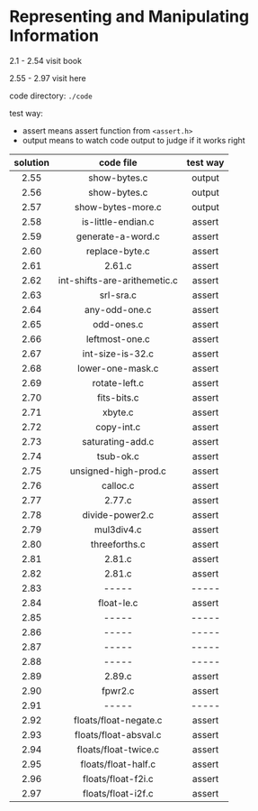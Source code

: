 # Representing and Manipulating Information

2.1 - 2.54 visit book

2.55 - 2.97 visit here

code directory: `./code`

test way:

- assert means assert function from `<assert.h>`
- output means to watch code output to judge if it works right

|solution|code file|test way|
|:------:|:-------:|:------:|
|2.55|show-bytes.c|output|
|2.56|show-bytes.c|output|
|2.57|show-bytes-more.c|output|
|2.58|is-little-endian.c|assert|
|2.59|generate-a-word.c|assert|
|2.60|replace-byte.c|assert|
|2.61|2.61.c|assert|
|2.62|int-shifts-are-arithemetic.c|assert|
|2.63|srl-sra.c|assert|
|2.64|any-odd-one.c|assert|
|2.65|odd-ones.c|assert|
|2.66|leftmost-one.c|assert|
|2.67|int-size-is-32.c|assert|
|2.68|lower-one-mask.c|assert|
|2.69|rotate-left.c|assert|
|2.70|fits-bits.c|assert|
|2.71|xbyte.c|assert|
|2.72|copy-int.c|assert|
|2.73|saturating-add.c|assert|
|2.74|tsub-ok.c|assert|
|2.75|unsigned-high-prod.c|assert|
|2.76|calloc.c|assert|
|2.77|2.77.c|assert|
|2.78|divide-power2.c|assert|
|2.79|mul3div4.c|assert|
|2.80|threeforths.c|assert|
|2.81|2.81.c|assert|
|2.82|2.81.c|assert|
|2.83|-----|-----|
|2.84|float-le.c|assert|
|2.85|-----|-----|
|2.86|-----|-----|
|2.87|-----|-----|
|2.88|-----|-----|
|2.89|2.89.c|assert|
|2.90|fpwr2.c|assert|
|2.91|-----|-----|
|2.92|floats/float-negate.c|assert|
|2.93|floats/float-absval.c|assert|
|2.94|floats/float-twice.c|assert|
|2.95|floats/float-half.c|assert|
|2.96|floats/float-f2i.c|assert|
|2.97|floats/float-i2f.c|assert|
